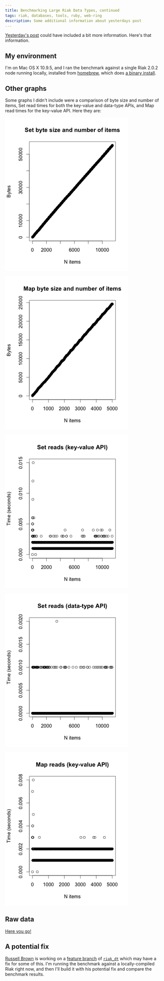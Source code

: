 ```yaml
---
title: Benchmarking Large Riak Data Types, continued
tags: riak, databases, tools, ruby, web-ring
description: Some additional information about yesterdays post
---
```


[Yesterday's post](/posts/2014-12-01-benchmarking-large-riak-data-types.html) could have included a bit more information. Here's that information.

## My environment

I'm on Mac OS X 10.9.5, and I ran the benchmark against a single Riak 2.0.2 node
running locally, installed from [homebrew](https://brew.sh), which does
[a binary install](https://github.com/Homebrew/homebrew/blob/master/Library/Formula/riak.rb).


## Other graphs

Some graphs I didn't include were a comparison of byte size and number of items, Set read times for both the key-value and data-type APIs, and Map read times for the key-value API. Here they are:

![Set byte size and number of items](/images/2014-12-01-riak-benchmark/set-size.png)

![Map byte size and number of items](/images/2014-12-01-riak-benchmark/map-size.png)

![Set reads (key-value API)](/images/2014-12-01-riak-benchmark/set-kv-reads.png)

![Set reads (data-type API)](/images/2014-12-01-riak-benchmark/set-dt-reads.png)

![Map reads (key-value API)](/images/2014-12-01-riak-benchmark/map-kv-reads.png)


## Raw data

[Here you go!](/files/riak-benchmark-results.tar.gz)


## A potential fix

[Russell Brown](https://github.com/russelldb) is working on a
[feature branch](https://github.com/basho/riak_dt/compare/bug/rdb/faster-merge-orswot)
of [`riak_dt`](https://github.com/basho/riak_dt) which may have a fix for some
of this. I'm running the benchmark against a locally-compiled Riak right now,
and then I'll build it with his potential fix and compare the benchmark results.
